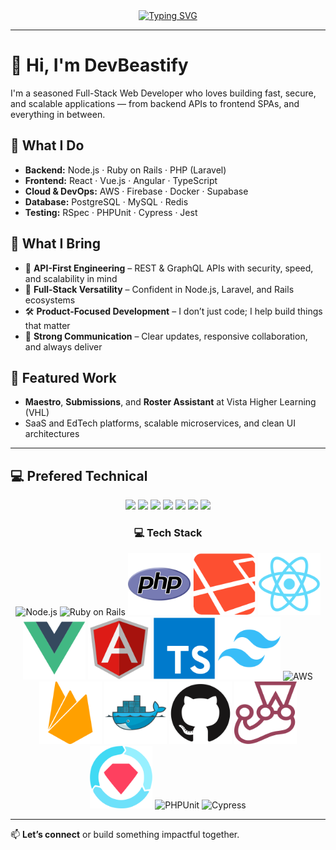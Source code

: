 <div align="center">
  <a href="https://git.io/typing-svg">
    <img src="https://readme-typing-svg.demolab.com?font=Comic+Sans+MS&size=30&pause=1000&center=true&width=520&lines=Full+Stack+Web+Developer;Experts+in+Web." alt="Typing SVG" />
  </a>
</div>

---

# 👋 Hi, I'm DevBeastify

I'm a seasoned Full-Stack Web Developer who loves building fast, secure, and scalable applications — from backend APIs to frontend SPAs, and everything in between.

## 🔧 What I Do

- **Backend:** Node.js · Ruby on Rails · PHP (Laravel)
- **Frontend:** React · Vue.js · Angular · TypeScript
- **Cloud & DevOps:** AWS · Firebase · Docker · Supabase
- **Database:** PostgreSQL · MySQL · Redis
- **Testing:** RSpec · PHPUnit · Cypress · Jest

## 🚀 What I Bring

- 🧠 **API-First Engineering** – REST & GraphQL APIs with security, speed, and scalability in mind
- 🎯 **Full-Stack Versatility** – Confident in Node.js, Laravel, and Rails ecosystems
- 🛠️ **Product-Focused Development** – I don’t just code; I help build things that matter
- 🤝 **Strong Communication** – Clear updates, responsive collaboration, and always deliver

## 📍 Featured Work

- **Maestro**, **Submissions**, and **Roster Assistant** at Vista Higher Learning (VHL)
- SaaS and EdTech platforms, scalable microservices, and clean UI architectures

---

<a><h2>💻 Prefered Technical</h2></a>
<p align="center">
  <img src="https://media3.giphy.com/media/ln7z2eWriiQAllfVcn/200w.webp" width="100">
  <img src="https://i.giphy.com/media/LMt9638dO8dftAjtco/200.webp" width="100">
  <img src="https://i.giphy.com/media/eNAsjO55tPbgaor7ma/200w.webp" width="100">
  <img src="https://i.giphy.com/media/VgGthkhUvGgOit7Y9i/200.webp" width="100">
  <img src="https://media3.giphy.com/media/kdFc8fubgS31b8DsVu/giphy.webp" width="100">
  <img src="https://i.giphy.com/media/KzJkzjggfGN5Py6nkT/200.webp" width="100">
  <img src="https://i.giphy.com/media/IdyAQJVN2kVPNUrojM/200.webp" width="100">
</p>

<h3 align="center">💻 Tech Stack</h3>
<p align="center">
  <!-- Backend -->
  <img src="https://icons8.com/icons/animated/node-js" alt="Node.js" width="100"/>
  <img src="https://icons8.com/icons/animated/ruby-on-rails" alt="Ruby on Rails" width="100"/>
  <img src="https://raw.githubusercontent.com/devicons/devicon/master/icons/php/php-original.svg" alt="PHP" width="100"/>
  <img src="https://raw.githubusercontent.com/devicons/devicon/master/icons/laravel/laravel-plain.svg" alt="Laravel" width="100"/>

  <!-- Frontend -->
  <img src="https://raw.githubusercontent.com/devicons/devicon/master/icons/react/react-original.svg" alt="React" width="100"/>
  <img src="https://raw.githubusercontent.com/devicons/devicon/master/icons/vuejs/vuejs-original.svg" alt="Vue.js" width="100"/>
  <img src="https://raw.githubusercontent.com/devicons/devicon/master/icons/angularjs/angularjs-original.svg" alt="Angular" width="100"/>
  <img src="https://raw.githubusercontent.com/devicons/devicon/master/icons/typescript/typescript-original.svg" alt="TypeScript" width="100"/>
  <img src="https://raw.githubusercontent.com/devicons/devicon/master/icons/tailwindcss/tailwindcss-plain.svg" alt="Tailwind CSS" width="100"/>

  <!-- Cloud & DevOps -->
  <img src="https://icons8.com/icons/animated/aws" alt="AWS" width="100"/>
  <img src="https://raw.githubusercontent.com/devicons/devicon/master/icons/firebase/firebase-plain.svg" alt="Firebase" width="100"/>
  <img src="https://raw.githubusercontent.com/devicons/devicon/master/icons/docker/docker-original.svg" alt="Docker" width="100"/>
  <img src="https://raw.githubusercontent.com/devicons/devicon/master/icons/github/github-original.svg" alt="GitHub Actions" width="100"/>

  <!-- Testing -->
  <img src="https://raw.githubusercontent.com/devicons/devicon/master/icons/jest/jest-plain.svg" alt="Jest" width="100"/>
  <img src="https://raw.githubusercontent.com/devicons/devicon/master/icons/rspec/rspec-original.svg" alt="RSpec" width="100"/>
  <img src="https://raw.githubusercontent.com/devicons/devicon/master/icons/phpunit/phpunit-original.svg" alt="PHPUnit" width="100"/>
  <img src="https://raw.githubusercontent.com/devicons/devicon/master/icons/cypress/cypress-plain.svg" alt="Cypress" width="100"/>
</p>

---

📫 **Let’s connect** or build something impactful together.
